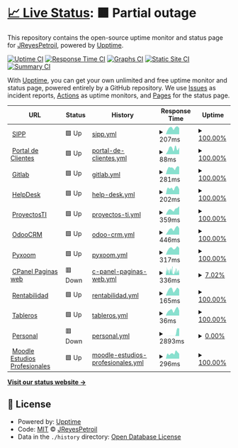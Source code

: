 # [📈 Live Status](https://JReyesPetroil.github.io/upptime): <!--live status--> **🟧 Partial outage**

This repository contains the open-source uptime monitor and status page for [JReyesPetroil](https://JReyesPetroil.github.io/upptime), powered by [Upptime](https://github.com/upptime/upptime).

[![Uptime CI](https://github.com/JReyesPetroil/upptime/workflows/Uptime%20CI/badge.svg)](https://github.com/JReyesPetroil/upptime/actions?query=workflow%3A%22Uptime+CI%22)
[![Response Time CI](https://github.com/JReyesPetroil/upptime/workflows/Response%20Time%20CI/badge.svg)](https://github.com/JReyesPetroil/upptime/actions?query=workflow%3A%22Response+Time+CI%22)
[![Graphs CI](https://github.com/JReyesPetroil/upptime/workflows/Graphs%20CI/badge.svg)](https://github.com/JReyesPetroil/upptime/actions?query=workflow%3A%22Graphs+CI%22)
[![Static Site CI](https://github.com/JReyesPetroil/upptime/workflows/Static%20Site%20CI/badge.svg)](https://github.com/JReyesPetroil/upptime/actions?query=workflow%3A%22Static+Site+CI%22)
[![Summary CI](https://github.com/JReyesPetroil/upptime/workflows/Summary%20CI/badge.svg)](https://github.com/JReyesPetroil/upptime/actions?query=workflow%3A%22Summary+CI%22)

With [Upptime](https://upptime.js.org), you can get your own unlimited and free uptime monitor and status page, powered entirely by a GitHub repository. We use [Issues](https://github.com/JReyesPetroil/upptime/issues) as incident reports, [Actions](https://github.com/JReyesPetroil/upptime/actions) as uptime monitors, and [Pages](https://JReyesPetroil.github.io/upptime) for the status page.

<!--start: status pages-->
<!-- This summary is generated by Upptime (https://github.com/upptime/upptime) -->
<!-- Do not edit this manually, your changes will be overwritten -->
<!-- prettier-ignore -->
| URL | Status | History | Response Time | Uptime |
| --- | ------ | ------- | ------------- | ------ |
| <img alt="" src="https://icons.duckduckgo.com/ip3/sipp.petroil.com.mx.ico" height="13"> [SIPP](https://sipp.petroil.com.mx/login.html) | 🟩 Up | [sipp.yml](https://github.com/JReyesPetroil/upptime/commits/HEAD/history/sipp.yml) | <details><summary><img alt="Response time graph" src="./graphs/sipp/response-time-week.png" height="20"> 207ms</summary><br><a href="https://estatus.petroil.dev/history/sipp"><img alt="Response time 247" src="https://img.shields.io/endpoint?url=https%3A%2F%2Fraw.githubusercontent.com%2FJReyesPetroil%2Fupptime%2FHEAD%2Fapi%2Fsipp%2Fresponse-time.json"></a><br><a href="https://estatus.petroil.dev/history/sipp"><img alt="24-hour response time 202" src="https://img.shields.io/endpoint?url=https%3A%2F%2Fraw.githubusercontent.com%2FJReyesPetroil%2Fupptime%2FHEAD%2Fapi%2Fsipp%2Fresponse-time-day.json"></a><br><a href="https://estatus.petroil.dev/history/sipp"><img alt="7-day response time 207" src="https://img.shields.io/endpoint?url=https%3A%2F%2Fraw.githubusercontent.com%2FJReyesPetroil%2Fupptime%2FHEAD%2Fapi%2Fsipp%2Fresponse-time-week.json"></a><br><a href="https://estatus.petroil.dev/history/sipp"><img alt="30-day response time 216" src="https://img.shields.io/endpoint?url=https%3A%2F%2Fraw.githubusercontent.com%2FJReyesPetroil%2Fupptime%2FHEAD%2Fapi%2Fsipp%2Fresponse-time-month.json"></a><br><a href="https://estatus.petroil.dev/history/sipp"><img alt="1-year response time 221" src="https://img.shields.io/endpoint?url=https%3A%2F%2Fraw.githubusercontent.com%2FJReyesPetroil%2Fupptime%2FHEAD%2Fapi%2Fsipp%2Fresponse-time-year.json"></a></details> | <details><summary><a href="https://estatus.petroil.dev/history/sipp">100.00%</a></summary><a href="https://estatus.petroil.dev/history/sipp"><img alt="All-time uptime 99.94%" src="https://img.shields.io/endpoint?url=https%3A%2F%2Fraw.githubusercontent.com%2FJReyesPetroil%2Fupptime%2FHEAD%2Fapi%2Fsipp%2Fuptime.json"></a><br><a href="https://estatus.petroil.dev/history/sipp"><img alt="24-hour uptime 100.00%" src="https://img.shields.io/endpoint?url=https%3A%2F%2Fraw.githubusercontent.com%2FJReyesPetroil%2Fupptime%2FHEAD%2Fapi%2Fsipp%2Fuptime-day.json"></a><br><a href="https://estatus.petroil.dev/history/sipp"><img alt="7-day uptime 100.00%" src="https://img.shields.io/endpoint?url=https%3A%2F%2Fraw.githubusercontent.com%2FJReyesPetroil%2Fupptime%2FHEAD%2Fapi%2Fsipp%2Fuptime-week.json"></a><br><a href="https://estatus.petroil.dev/history/sipp"><img alt="30-day uptime 100.00%" src="https://img.shields.io/endpoint?url=https%3A%2F%2Fraw.githubusercontent.com%2FJReyesPetroil%2Fupptime%2FHEAD%2Fapi%2Fsipp%2Fuptime-month.json"></a><br><a href="https://estatus.petroil.dev/history/sipp"><img alt="1-year uptime 100.00%" src="https://img.shields.io/endpoint?url=https%3A%2F%2Fraw.githubusercontent.com%2FJReyesPetroil%2Fupptime%2FHEAD%2Fapi%2Fsipp%2Fuptime-year.json"></a></details>
| <img alt="" src="https://icons.duckduckgo.com/ip3/asociados.petroil.com.mx.ico" height="13"> [Portal de Clientes](https://asociados.petroil.com.mx) | 🟩 Up | [portal-de-clientes.yml](https://github.com/JReyesPetroil/upptime/commits/HEAD/history/portal-de-clientes.yml) | <details><summary><img alt="Response time graph" src="./graphs/portal-de-clientes/response-time-week.png" height="20"> 88ms</summary><br><a href="https://estatus.petroil.dev/history/portal-de-clientes"><img alt="Response time 91" src="https://img.shields.io/endpoint?url=https%3A%2F%2Fraw.githubusercontent.com%2FJReyesPetroil%2Fupptime%2FHEAD%2Fapi%2Fportal-de-clientes%2Fresponse-time.json"></a><br><a href="https://estatus.petroil.dev/history/portal-de-clientes"><img alt="24-hour response time 103" src="https://img.shields.io/endpoint?url=https%3A%2F%2Fraw.githubusercontent.com%2FJReyesPetroil%2Fupptime%2FHEAD%2Fapi%2Fportal-de-clientes%2Fresponse-time-day.json"></a><br><a href="https://estatus.petroil.dev/history/portal-de-clientes"><img alt="7-day response time 88" src="https://img.shields.io/endpoint?url=https%3A%2F%2Fraw.githubusercontent.com%2FJReyesPetroil%2Fupptime%2FHEAD%2Fapi%2Fportal-de-clientes%2Fresponse-time-week.json"></a><br><a href="https://estatus.petroil.dev/history/portal-de-clientes"><img alt="30-day response time 100" src="https://img.shields.io/endpoint?url=https%3A%2F%2Fraw.githubusercontent.com%2FJReyesPetroil%2Fupptime%2FHEAD%2Fapi%2Fportal-de-clientes%2Fresponse-time-month.json"></a><br><a href="https://estatus.petroil.dev/history/portal-de-clientes"><img alt="1-year response time 98" src="https://img.shields.io/endpoint?url=https%3A%2F%2Fraw.githubusercontent.com%2FJReyesPetroil%2Fupptime%2FHEAD%2Fapi%2Fportal-de-clientes%2Fresponse-time-year.json"></a></details> | <details><summary><a href="https://estatus.petroil.dev/history/portal-de-clientes">100.00%</a></summary><a href="https://estatus.petroil.dev/history/portal-de-clientes"><img alt="All-time uptime 100.00%" src="https://img.shields.io/endpoint?url=https%3A%2F%2Fraw.githubusercontent.com%2FJReyesPetroil%2Fupptime%2FHEAD%2Fapi%2Fportal-de-clientes%2Fuptime.json"></a><br><a href="https://estatus.petroil.dev/history/portal-de-clientes"><img alt="24-hour uptime 100.00%" src="https://img.shields.io/endpoint?url=https%3A%2F%2Fraw.githubusercontent.com%2FJReyesPetroil%2Fupptime%2FHEAD%2Fapi%2Fportal-de-clientes%2Fuptime-day.json"></a><br><a href="https://estatus.petroil.dev/history/portal-de-clientes"><img alt="7-day uptime 100.00%" src="https://img.shields.io/endpoint?url=https%3A%2F%2Fraw.githubusercontent.com%2FJReyesPetroil%2Fupptime%2FHEAD%2Fapi%2Fportal-de-clientes%2Fuptime-week.json"></a><br><a href="https://estatus.petroil.dev/history/portal-de-clientes"><img alt="30-day uptime 100.00%" src="https://img.shields.io/endpoint?url=https%3A%2F%2Fraw.githubusercontent.com%2FJReyesPetroil%2Fupptime%2FHEAD%2Fapi%2Fportal-de-clientes%2Fuptime-month.json"></a><br><a href="https://estatus.petroil.dev/history/portal-de-clientes"><img alt="1-year uptime 100.00%" src="https://img.shields.io/endpoint?url=https%3A%2F%2Fraw.githubusercontent.com%2FJReyesPetroil%2Fupptime%2FHEAD%2Fapi%2Fportal-de-clientes%2Fuptime-year.json"></a></details>
| <img alt="" src="https://icons.duckduckgo.com/ip3/git.grupopetroil.com.mx.ico" height="13"> [Gitlab](https://git.grupopetroil.com.mx) | 🟩 Up | [gitlab.yml](https://github.com/JReyesPetroil/upptime/commits/HEAD/history/gitlab.yml) | <details><summary><img alt="Response time graph" src="./graphs/gitlab/response-time-week.png" height="20"> 281ms</summary><br><a href="https://estatus.petroil.dev/history/gitlab"><img alt="Response time 341" src="https://img.shields.io/endpoint?url=https%3A%2F%2Fraw.githubusercontent.com%2FJReyesPetroil%2Fupptime%2FHEAD%2Fapi%2Fgitlab%2Fresponse-time.json"></a><br><a href="https://estatus.petroil.dev/history/gitlab"><img alt="24-hour response time 322" src="https://img.shields.io/endpoint?url=https%3A%2F%2Fraw.githubusercontent.com%2FJReyesPetroil%2Fupptime%2FHEAD%2Fapi%2Fgitlab%2Fresponse-time-day.json"></a><br><a href="https://estatus.petroil.dev/history/gitlab"><img alt="7-day response time 281" src="https://img.shields.io/endpoint?url=https%3A%2F%2Fraw.githubusercontent.com%2FJReyesPetroil%2Fupptime%2FHEAD%2Fapi%2Fgitlab%2Fresponse-time-week.json"></a><br><a href="https://estatus.petroil.dev/history/gitlab"><img alt="30-day response time 304" src="https://img.shields.io/endpoint?url=https%3A%2F%2Fraw.githubusercontent.com%2FJReyesPetroil%2Fupptime%2FHEAD%2Fapi%2Fgitlab%2Fresponse-time-month.json"></a><br><a href="https://estatus.petroil.dev/history/gitlab"><img alt="1-year response time 348" src="https://img.shields.io/endpoint?url=https%3A%2F%2Fraw.githubusercontent.com%2FJReyesPetroil%2Fupptime%2FHEAD%2Fapi%2Fgitlab%2Fresponse-time-year.json"></a></details> | <details><summary><a href="https://estatus.petroil.dev/history/gitlab">100.00%</a></summary><a href="https://estatus.petroil.dev/history/gitlab"><img alt="All-time uptime 99.59%" src="https://img.shields.io/endpoint?url=https%3A%2F%2Fraw.githubusercontent.com%2FJReyesPetroil%2Fupptime%2FHEAD%2Fapi%2Fgitlab%2Fuptime.json"></a><br><a href="https://estatus.petroil.dev/history/gitlab"><img alt="24-hour uptime 100.00%" src="https://img.shields.io/endpoint?url=https%3A%2F%2Fraw.githubusercontent.com%2FJReyesPetroil%2Fupptime%2FHEAD%2Fapi%2Fgitlab%2Fuptime-day.json"></a><br><a href="https://estatus.petroil.dev/history/gitlab"><img alt="7-day uptime 100.00%" src="https://img.shields.io/endpoint?url=https%3A%2F%2Fraw.githubusercontent.com%2FJReyesPetroil%2Fupptime%2FHEAD%2Fapi%2Fgitlab%2Fuptime-week.json"></a><br><a href="https://estatus.petroil.dev/history/gitlab"><img alt="30-day uptime 99.94%" src="https://img.shields.io/endpoint?url=https%3A%2F%2Fraw.githubusercontent.com%2FJReyesPetroil%2Fupptime%2FHEAD%2Fapi%2Fgitlab%2Fuptime-month.json"></a><br><a href="https://estatus.petroil.dev/history/gitlab"><img alt="1-year uptime 99.81%" src="https://img.shields.io/endpoint?url=https%3A%2F%2Fraw.githubusercontent.com%2FJReyesPetroil%2Fupptime%2FHEAD%2Fapi%2Fgitlab%2Fuptime-year.json"></a></details>
| <img alt="" src="https://icons.duckduckgo.com/ip3/soporte.petroil.dev.ico" height="13"> [HelpDesk](https://soporte.petroil.dev) | 🟩 Up | [help-desk.yml](https://github.com/JReyesPetroil/upptime/commits/HEAD/history/help-desk.yml) | <details><summary><img alt="Response time graph" src="./graphs/help-desk/response-time-week.png" height="20"> 202ms</summary><br><a href="https://estatus.petroil.dev/history/help-desk"><img alt="Response time 208" src="https://img.shields.io/endpoint?url=https%3A%2F%2Fraw.githubusercontent.com%2FJReyesPetroil%2Fupptime%2FHEAD%2Fapi%2Fhelp-desk%2Fresponse-time.json"></a><br><a href="https://estatus.petroil.dev/history/help-desk"><img alt="24-hour response time 163" src="https://img.shields.io/endpoint?url=https%3A%2F%2Fraw.githubusercontent.com%2FJReyesPetroil%2Fupptime%2FHEAD%2Fapi%2Fhelp-desk%2Fresponse-time-day.json"></a><br><a href="https://estatus.petroil.dev/history/help-desk"><img alt="7-day response time 202" src="https://img.shields.io/endpoint?url=https%3A%2F%2Fraw.githubusercontent.com%2FJReyesPetroil%2Fupptime%2FHEAD%2Fapi%2Fhelp-desk%2Fresponse-time-week.json"></a><br><a href="https://estatus.petroil.dev/history/help-desk"><img alt="30-day response time 222" src="https://img.shields.io/endpoint?url=https%3A%2F%2Fraw.githubusercontent.com%2FJReyesPetroil%2Fupptime%2FHEAD%2Fapi%2Fhelp-desk%2Fresponse-time-month.json"></a><br><a href="https://estatus.petroil.dev/history/help-desk"><img alt="1-year response time 213" src="https://img.shields.io/endpoint?url=https%3A%2F%2Fraw.githubusercontent.com%2FJReyesPetroil%2Fupptime%2FHEAD%2Fapi%2Fhelp-desk%2Fresponse-time-year.json"></a></details> | <details><summary><a href="https://estatus.petroil.dev/history/help-desk">100.00%</a></summary><a href="https://estatus.petroil.dev/history/help-desk"><img alt="All-time uptime 97.27%" src="https://img.shields.io/endpoint?url=https%3A%2F%2Fraw.githubusercontent.com%2FJReyesPetroil%2Fupptime%2FHEAD%2Fapi%2Fhelp-desk%2Fuptime.json"></a><br><a href="https://estatus.petroil.dev/history/help-desk"><img alt="24-hour uptime 100.00%" src="https://img.shields.io/endpoint?url=https%3A%2F%2Fraw.githubusercontent.com%2FJReyesPetroil%2Fupptime%2FHEAD%2Fapi%2Fhelp-desk%2Fuptime-day.json"></a><br><a href="https://estatus.petroil.dev/history/help-desk"><img alt="7-day uptime 100.00%" src="https://img.shields.io/endpoint?url=https%3A%2F%2Fraw.githubusercontent.com%2FJReyesPetroil%2Fupptime%2FHEAD%2Fapi%2Fhelp-desk%2Fuptime-week.json"></a><br><a href="https://estatus.petroil.dev/history/help-desk"><img alt="30-day uptime 99.81%" src="https://img.shields.io/endpoint?url=https%3A%2F%2Fraw.githubusercontent.com%2FJReyesPetroil%2Fupptime%2FHEAD%2Fapi%2Fhelp-desk%2Fuptime-month.json"></a><br><a href="https://estatus.petroil.dev/history/help-desk"><img alt="1-year uptime 99.97%" src="https://img.shields.io/endpoint?url=https%3A%2F%2Fraw.githubusercontent.com%2FJReyesPetroil%2Fupptime%2FHEAD%2Fapi%2Fhelp-desk%2Fuptime-year.json"></a></details>
| <img alt="" src="https://icons.duckduckgo.com/ip3/proyectos.petroil.dev.ico" height="13"> [ProyectosTI](https://proyectos.petroil.dev) | 🟩 Up | [proyectos-ti.yml](https://github.com/JReyesPetroil/upptime/commits/HEAD/history/proyectos-ti.yml) | <details><summary><img alt="Response time graph" src="./graphs/proyectos-ti/response-time-week.png" height="20"> 359ms</summary><br><a href="https://estatus.petroil.dev/history/proyectos-ti"><img alt="Response time 328" src="https://img.shields.io/endpoint?url=https%3A%2F%2Fraw.githubusercontent.com%2FJReyesPetroil%2Fupptime%2FHEAD%2Fapi%2Fproyectos-ti%2Fresponse-time.json"></a><br><a href="https://estatus.petroil.dev/history/proyectos-ti"><img alt="24-hour response time 559" src="https://img.shields.io/endpoint?url=https%3A%2F%2Fraw.githubusercontent.com%2FJReyesPetroil%2Fupptime%2FHEAD%2Fapi%2Fproyectos-ti%2Fresponse-time-day.json"></a><br><a href="https://estatus.petroil.dev/history/proyectos-ti"><img alt="7-day response time 359" src="https://img.shields.io/endpoint?url=https%3A%2F%2Fraw.githubusercontent.com%2FJReyesPetroil%2Fupptime%2FHEAD%2Fapi%2Fproyectos-ti%2Fresponse-time-week.json"></a><br><a href="https://estatus.petroil.dev/history/proyectos-ti"><img alt="30-day response time 353" src="https://img.shields.io/endpoint?url=https%3A%2F%2Fraw.githubusercontent.com%2FJReyesPetroil%2Fupptime%2FHEAD%2Fapi%2Fproyectos-ti%2Fresponse-time-month.json"></a><br><a href="https://estatus.petroil.dev/history/proyectos-ti"><img alt="1-year response time 334" src="https://img.shields.io/endpoint?url=https%3A%2F%2Fraw.githubusercontent.com%2FJReyesPetroil%2Fupptime%2FHEAD%2Fapi%2Fproyectos-ti%2Fresponse-time-year.json"></a></details> | <details><summary><a href="https://estatus.petroil.dev/history/proyectos-ti">100.00%</a></summary><a href="https://estatus.petroil.dev/history/proyectos-ti"><img alt="All-time uptime 99.26%" src="https://img.shields.io/endpoint?url=https%3A%2F%2Fraw.githubusercontent.com%2FJReyesPetroil%2Fupptime%2FHEAD%2Fapi%2Fproyectos-ti%2Fuptime.json"></a><br><a href="https://estatus.petroil.dev/history/proyectos-ti"><img alt="24-hour uptime 100.00%" src="https://img.shields.io/endpoint?url=https%3A%2F%2Fraw.githubusercontent.com%2FJReyesPetroil%2Fupptime%2FHEAD%2Fapi%2Fproyectos-ti%2Fuptime-day.json"></a><br><a href="https://estatus.petroil.dev/history/proyectos-ti"><img alt="7-day uptime 100.00%" src="https://img.shields.io/endpoint?url=https%3A%2F%2Fraw.githubusercontent.com%2FJReyesPetroil%2Fupptime%2FHEAD%2Fapi%2Fproyectos-ti%2Fuptime-week.json"></a><br><a href="https://estatus.petroil.dev/history/proyectos-ti"><img alt="30-day uptime 99.95%" src="https://img.shields.io/endpoint?url=https%3A%2F%2Fraw.githubusercontent.com%2FJReyesPetroil%2Fupptime%2FHEAD%2Fapi%2Fproyectos-ti%2Fuptime-month.json"></a><br><a href="https://estatus.petroil.dev/history/proyectos-ti"><img alt="1-year uptime 97.85%" src="https://img.shields.io/endpoint?url=https%3A%2F%2Fraw.githubusercontent.com%2FJReyesPetroil%2Fupptime%2FHEAD%2Fapi%2Fproyectos-ti%2Fuptime-year.json"></a></details>
| <img alt="" src="https://icons.duckduckgo.com/ip3/crm.grupopetroil.com.mx.ico" height="13"> [OdooCRM](https://crm.grupopetroil.com.mx/web/login) | 🟩 Up | [odoo-crm.yml](https://github.com/JReyesPetroil/upptime/commits/HEAD/history/odoo-crm.yml) | <details><summary><img alt="Response time graph" src="./graphs/odoo-crm/response-time-week.png" height="20"> 446ms</summary><br><a href="https://estatus.petroil.dev/history/odoo-crm"><img alt="Response time 524" src="https://img.shields.io/endpoint?url=https%3A%2F%2Fraw.githubusercontent.com%2FJReyesPetroil%2Fupptime%2FHEAD%2Fapi%2Fodoo-crm%2Fresponse-time.json"></a><br><a href="https://estatus.petroil.dev/history/odoo-crm"><img alt="24-hour response time 490" src="https://img.shields.io/endpoint?url=https%3A%2F%2Fraw.githubusercontent.com%2FJReyesPetroil%2Fupptime%2FHEAD%2Fapi%2Fodoo-crm%2Fresponse-time-day.json"></a><br><a href="https://estatus.petroil.dev/history/odoo-crm"><img alt="7-day response time 446" src="https://img.shields.io/endpoint?url=https%3A%2F%2Fraw.githubusercontent.com%2FJReyesPetroil%2Fupptime%2FHEAD%2Fapi%2Fodoo-crm%2Fresponse-time-week.json"></a><br><a href="https://estatus.petroil.dev/history/odoo-crm"><img alt="30-day response time 514" src="https://img.shields.io/endpoint?url=https%3A%2F%2Fraw.githubusercontent.com%2FJReyesPetroil%2Fupptime%2FHEAD%2Fapi%2Fodoo-crm%2Fresponse-time-month.json"></a><br><a href="https://estatus.petroil.dev/history/odoo-crm"><img alt="1-year response time 543" src="https://img.shields.io/endpoint?url=https%3A%2F%2Fraw.githubusercontent.com%2FJReyesPetroil%2Fupptime%2FHEAD%2Fapi%2Fodoo-crm%2Fresponse-time-year.json"></a></details> | <details><summary><a href="https://estatus.petroil.dev/history/odoo-crm">100.00%</a></summary><a href="https://estatus.petroil.dev/history/odoo-crm"><img alt="All-time uptime 99.45%" src="https://img.shields.io/endpoint?url=https%3A%2F%2Fraw.githubusercontent.com%2FJReyesPetroil%2Fupptime%2FHEAD%2Fapi%2Fodoo-crm%2Fuptime.json"></a><br><a href="https://estatus.petroil.dev/history/odoo-crm"><img alt="24-hour uptime 100.00%" src="https://img.shields.io/endpoint?url=https%3A%2F%2Fraw.githubusercontent.com%2FJReyesPetroil%2Fupptime%2FHEAD%2Fapi%2Fodoo-crm%2Fuptime-day.json"></a><br><a href="https://estatus.petroil.dev/history/odoo-crm"><img alt="7-day uptime 100.00%" src="https://img.shields.io/endpoint?url=https%3A%2F%2Fraw.githubusercontent.com%2FJReyesPetroil%2Fupptime%2FHEAD%2Fapi%2Fodoo-crm%2Fuptime-week.json"></a><br><a href="https://estatus.petroil.dev/history/odoo-crm"><img alt="30-day uptime 99.96%" src="https://img.shields.io/endpoint?url=https%3A%2F%2Fraw.githubusercontent.com%2FJReyesPetroil%2Fupptime%2FHEAD%2Fapi%2Fodoo-crm%2Fuptime-month.json"></a><br><a href="https://estatus.petroil.dev/history/odoo-crm"><img alt="1-year uptime 100.00%" src="https://img.shields.io/endpoint?url=https%3A%2F%2Fraw.githubusercontent.com%2FJReyesPetroil%2Fupptime%2FHEAD%2Fapi%2Fodoo-crm%2Fuptime-year.json"></a></details>
| <img alt="" src="https://icons.duckduckgo.com/ip3/pyxoom.grupopetroil.com.mx.ico" height="13"> [Pyxoom](https://pyxoom.grupopetroil.com.mx/Helper/Home/Login) | 🟩 Up | [pyxoom.yml](https://github.com/JReyesPetroil/upptime/commits/HEAD/history/pyxoom.yml) | <details><summary><img alt="Response time graph" src="./graphs/pyxoom/response-time-week.png" height="20"> 317ms</summary><br><a href="https://estatus.petroil.dev/history/pyxoom"><img alt="Response time 326" src="https://img.shields.io/endpoint?url=https%3A%2F%2Fraw.githubusercontent.com%2FJReyesPetroil%2Fupptime%2FHEAD%2Fapi%2Fpyxoom%2Fresponse-time.json"></a><br><a href="https://estatus.petroil.dev/history/pyxoom"><img alt="24-hour response time 329" src="https://img.shields.io/endpoint?url=https%3A%2F%2Fraw.githubusercontent.com%2FJReyesPetroil%2Fupptime%2FHEAD%2Fapi%2Fpyxoom%2Fresponse-time-day.json"></a><br><a href="https://estatus.petroil.dev/history/pyxoom"><img alt="7-day response time 317" src="https://img.shields.io/endpoint?url=https%3A%2F%2Fraw.githubusercontent.com%2FJReyesPetroil%2Fupptime%2FHEAD%2Fapi%2Fpyxoom%2Fresponse-time-week.json"></a><br><a href="https://estatus.petroil.dev/history/pyxoom"><img alt="30-day response time 586" src="https://img.shields.io/endpoint?url=https%3A%2F%2Fraw.githubusercontent.com%2FJReyesPetroil%2Fupptime%2FHEAD%2Fapi%2Fpyxoom%2Fresponse-time-month.json"></a><br><a href="https://estatus.petroil.dev/history/pyxoom"><img alt="1-year response time 330" src="https://img.shields.io/endpoint?url=https%3A%2F%2Fraw.githubusercontent.com%2FJReyesPetroil%2Fupptime%2FHEAD%2Fapi%2Fpyxoom%2Fresponse-time-year.json"></a></details> | <details><summary><a href="https://estatus.petroil.dev/history/pyxoom">100.00%</a></summary><a href="https://estatus.petroil.dev/history/pyxoom"><img alt="All-time uptime 99.66%" src="https://img.shields.io/endpoint?url=https%3A%2F%2Fraw.githubusercontent.com%2FJReyesPetroil%2Fupptime%2FHEAD%2Fapi%2Fpyxoom%2Fuptime.json"></a><br><a href="https://estatus.petroil.dev/history/pyxoom"><img alt="24-hour uptime 100.00%" src="https://img.shields.io/endpoint?url=https%3A%2F%2Fraw.githubusercontent.com%2FJReyesPetroil%2Fupptime%2FHEAD%2Fapi%2Fpyxoom%2Fuptime-day.json"></a><br><a href="https://estatus.petroil.dev/history/pyxoom"><img alt="7-day uptime 100.00%" src="https://img.shields.io/endpoint?url=https%3A%2F%2Fraw.githubusercontent.com%2FJReyesPetroil%2Fupptime%2FHEAD%2Fapi%2Fpyxoom%2Fuptime-week.json"></a><br><a href="https://estatus.petroil.dev/history/pyxoom"><img alt="30-day uptime 100.00%" src="https://img.shields.io/endpoint?url=https%3A%2F%2Fraw.githubusercontent.com%2FJReyesPetroil%2Fupptime%2FHEAD%2Fapi%2Fpyxoom%2Fuptime-month.json"></a><br><a href="https://estatus.petroil.dev/history/pyxoom"><img alt="1-year uptime 99.66%" src="https://img.shields.io/endpoint?url=https%3A%2F%2Fraw.githubusercontent.com%2FJReyesPetroil%2Fupptime%2FHEAD%2Fapi%2Fpyxoom%2Fuptime-year.json"></a></details>
| <img alt="" src="https://icons.duckduckgo.com/ip3/petroil.com.mx.ico" height="13"> [CPanel Paginas web](https://petroil.com.mx) | 🟥 Down | [c-panel-paginas-web.yml](https://github.com/JReyesPetroil/upptime/commits/HEAD/history/c-panel-paginas-web.yml) | <details><summary><img alt="Response time graph" src="./graphs/c-panel-paginas-web/response-time-week.png" height="20"> 336ms</summary><br><a href="https://estatus.petroil.dev/history/c-panel-paginas-web"><img alt="Response time 224" src="https://img.shields.io/endpoint?url=https%3A%2F%2Fraw.githubusercontent.com%2FJReyesPetroil%2Fupptime%2FHEAD%2Fapi%2Fc-panel-paginas-web%2Fresponse-time.json"></a><br><a href="https://estatus.petroil.dev/history/c-panel-paginas-web"><img alt="24-hour response time 338" src="https://img.shields.io/endpoint?url=https%3A%2F%2Fraw.githubusercontent.com%2FJReyesPetroil%2Fupptime%2FHEAD%2Fapi%2Fc-panel-paginas-web%2Fresponse-time-day.json"></a><br><a href="https://estatus.petroil.dev/history/c-panel-paginas-web"><img alt="7-day response time 336" src="https://img.shields.io/endpoint?url=https%3A%2F%2Fraw.githubusercontent.com%2FJReyesPetroil%2Fupptime%2FHEAD%2Fapi%2Fc-panel-paginas-web%2Fresponse-time-week.json"></a><br><a href="https://estatus.petroil.dev/history/c-panel-paginas-web"><img alt="30-day response time 382" src="https://img.shields.io/endpoint?url=https%3A%2F%2Fraw.githubusercontent.com%2FJReyesPetroil%2Fupptime%2FHEAD%2Fapi%2Fc-panel-paginas-web%2Fresponse-time-month.json"></a><br><a href="https://estatus.petroil.dev/history/c-panel-paginas-web"><img alt="1-year response time 228" src="https://img.shields.io/endpoint?url=https%3A%2F%2Fraw.githubusercontent.com%2FJReyesPetroil%2Fupptime%2FHEAD%2Fapi%2Fc-panel-paginas-web%2Fresponse-time-year.json"></a></details> | <details><summary><a href="https://estatus.petroil.dev/history/c-panel-paginas-web">7.02%</a></summary><a href="https://estatus.petroil.dev/history/c-panel-paginas-web"><img alt="All-time uptime 90.64%" src="https://img.shields.io/endpoint?url=https%3A%2F%2Fraw.githubusercontent.com%2FJReyesPetroil%2Fupptime%2FHEAD%2Fapi%2Fc-panel-paginas-web%2Fuptime.json"></a><br><a href="https://estatus.petroil.dev/history/c-panel-paginas-web"><img alt="24-hour uptime 27.36%" src="https://img.shields.io/endpoint?url=https%3A%2F%2Fraw.githubusercontent.com%2FJReyesPetroil%2Fupptime%2FHEAD%2Fapi%2Fc-panel-paginas-web%2Fuptime-day.json"></a><br><a href="https://estatus.petroil.dev/history/c-panel-paginas-web"><img alt="7-day uptime 7.02%" src="https://img.shields.io/endpoint?url=https%3A%2F%2Fraw.githubusercontent.com%2FJReyesPetroil%2Fupptime%2FHEAD%2Fapi%2Fc-panel-paginas-web%2Fuptime-week.json"></a><br><a href="https://estatus.petroil.dev/history/c-panel-paginas-web"><img alt="30-day uptime 4.60%" src="https://img.shields.io/endpoint?url=https%3A%2F%2Fraw.githubusercontent.com%2FJReyesPetroil%2Fupptime%2FHEAD%2Fapi%2Fc-panel-paginas-web%2Fuptime-month.json"></a><br><a href="https://estatus.petroil.dev/history/c-panel-paginas-web"><img alt="1-year uptime 90.28%" src="https://img.shields.io/endpoint?url=https%3A%2F%2Fraw.githubusercontent.com%2FJReyesPetroil%2Fupptime%2FHEAD%2Fapi%2Fc-panel-paginas-web%2Fuptime-year.json"></a></details>
| <img alt="" src="https://icons.duckduckgo.com/ip3/api.grupopetroil.com.mx.ico" height="13"> [Rentabilidad](https://api.grupopetroil.com.mx/v1/rentabilidad) | 🟩 Up | [rentabilidad.yml](https://github.com/JReyesPetroil/upptime/commits/HEAD/history/rentabilidad.yml) | <details><summary><img alt="Response time graph" src="./graphs/rentabilidad/response-time-week.png" height="20"> 165ms</summary><br><a href="https://estatus.petroil.dev/history/rentabilidad"><img alt="Response time 233" src="https://img.shields.io/endpoint?url=https%3A%2F%2Fraw.githubusercontent.com%2FJReyesPetroil%2Fupptime%2FHEAD%2Fapi%2Frentabilidad%2Fresponse-time.json"></a><br><a href="https://estatus.petroil.dev/history/rentabilidad"><img alt="24-hour response time 167" src="https://img.shields.io/endpoint?url=https%3A%2F%2Fraw.githubusercontent.com%2FJReyesPetroil%2Fupptime%2FHEAD%2Fapi%2Frentabilidad%2Fresponse-time-day.json"></a><br><a href="https://estatus.petroil.dev/history/rentabilidad"><img alt="7-day response time 165" src="https://img.shields.io/endpoint?url=https%3A%2F%2Fraw.githubusercontent.com%2FJReyesPetroil%2Fupptime%2FHEAD%2Fapi%2Frentabilidad%2Fresponse-time-week.json"></a><br><a href="https://estatus.petroil.dev/history/rentabilidad"><img alt="30-day response time 300" src="https://img.shields.io/endpoint?url=https%3A%2F%2Fraw.githubusercontent.com%2FJReyesPetroil%2Fupptime%2FHEAD%2Fapi%2Frentabilidad%2Fresponse-time-month.json"></a><br><a href="https://estatus.petroil.dev/history/rentabilidad"><img alt="1-year response time 243" src="https://img.shields.io/endpoint?url=https%3A%2F%2Fraw.githubusercontent.com%2FJReyesPetroil%2Fupptime%2FHEAD%2Fapi%2Frentabilidad%2Fresponse-time-year.json"></a></details> | <details><summary><a href="https://estatus.petroil.dev/history/rentabilidad">100.00%</a></summary><a href="https://estatus.petroil.dev/history/rentabilidad"><img alt="All-time uptime 99.16%" src="https://img.shields.io/endpoint?url=https%3A%2F%2Fraw.githubusercontent.com%2FJReyesPetroil%2Fupptime%2FHEAD%2Fapi%2Frentabilidad%2Fuptime.json"></a><br><a href="https://estatus.petroil.dev/history/rentabilidad"><img alt="24-hour uptime 100.00%" src="https://img.shields.io/endpoint?url=https%3A%2F%2Fraw.githubusercontent.com%2FJReyesPetroil%2Fupptime%2FHEAD%2Fapi%2Frentabilidad%2Fuptime-day.json"></a><br><a href="https://estatus.petroil.dev/history/rentabilidad"><img alt="7-day uptime 100.00%" src="https://img.shields.io/endpoint?url=https%3A%2F%2Fraw.githubusercontent.com%2FJReyesPetroil%2Fupptime%2FHEAD%2Fapi%2Frentabilidad%2Fuptime-week.json"></a><br><a href="https://estatus.petroil.dev/history/rentabilidad"><img alt="30-day uptime 100.00%" src="https://img.shields.io/endpoint?url=https%3A%2F%2Fraw.githubusercontent.com%2FJReyesPetroil%2Fupptime%2FHEAD%2Fapi%2Frentabilidad%2Fuptime-month.json"></a><br><a href="https://estatus.petroil.dev/history/rentabilidad"><img alt="1-year uptime 99.97%" src="https://img.shields.io/endpoint?url=https%3A%2F%2Fraw.githubusercontent.com%2FJReyesPetroil%2Fupptime%2FHEAD%2Fapi%2Frentabilidad%2Fuptime-year.json"></a></details>
| <img alt="" src="https://icons.duckduckgo.com/ip3/api.grupopetroil.com.mx.ico" height="13"> [Tableros](https://api.grupopetroil.com.mx/v1/dashboards) | 🟩 Up | [tableros.yml](https://github.com/JReyesPetroil/upptime/commits/HEAD/history/tableros.yml) | <details><summary><img alt="Response time graph" src="./graphs/tableros/response-time-week.png" height="20"> 36ms</summary><br><a href="https://estatus.petroil.dev/history/tableros"><img alt="Response time 44" src="https://img.shields.io/endpoint?url=https%3A%2F%2Fraw.githubusercontent.com%2FJReyesPetroil%2Fupptime%2FHEAD%2Fapi%2Ftableros%2Fresponse-time.json"></a><br><a href="https://estatus.petroil.dev/history/tableros"><img alt="24-hour response time 32" src="https://img.shields.io/endpoint?url=https%3A%2F%2Fraw.githubusercontent.com%2FJReyesPetroil%2Fupptime%2FHEAD%2Fapi%2Ftableros%2Fresponse-time-day.json"></a><br><a href="https://estatus.petroil.dev/history/tableros"><img alt="7-day response time 36" src="https://img.shields.io/endpoint?url=https%3A%2F%2Fraw.githubusercontent.com%2FJReyesPetroil%2Fupptime%2FHEAD%2Fapi%2Ftableros%2Fresponse-time-week.json"></a><br><a href="https://estatus.petroil.dev/history/tableros"><img alt="30-day response time 41" src="https://img.shields.io/endpoint?url=https%3A%2F%2Fraw.githubusercontent.com%2FJReyesPetroil%2Fupptime%2FHEAD%2Fapi%2Ftableros%2Fresponse-time-month.json"></a><br><a href="https://estatus.petroil.dev/history/tableros"><img alt="1-year response time 43" src="https://img.shields.io/endpoint?url=https%3A%2F%2Fraw.githubusercontent.com%2FJReyesPetroil%2Fupptime%2FHEAD%2Fapi%2Ftableros%2Fresponse-time-year.json"></a></details> | <details><summary><a href="https://estatus.petroil.dev/history/tableros">100.00%</a></summary><a href="https://estatus.petroil.dev/history/tableros"><img alt="All-time uptime 99.88%" src="https://img.shields.io/endpoint?url=https%3A%2F%2Fraw.githubusercontent.com%2FJReyesPetroil%2Fupptime%2FHEAD%2Fapi%2Ftableros%2Fuptime.json"></a><br><a href="https://estatus.petroil.dev/history/tableros"><img alt="24-hour uptime 100.00%" src="https://img.shields.io/endpoint?url=https%3A%2F%2Fraw.githubusercontent.com%2FJReyesPetroil%2Fupptime%2FHEAD%2Fapi%2Ftableros%2Fuptime-day.json"></a><br><a href="https://estatus.petroil.dev/history/tableros"><img alt="7-day uptime 100.00%" src="https://img.shields.io/endpoint?url=https%3A%2F%2Fraw.githubusercontent.com%2FJReyesPetroil%2Fupptime%2FHEAD%2Fapi%2Ftableros%2Fuptime-week.json"></a><br><a href="https://estatus.petroil.dev/history/tableros"><img alt="30-day uptime 100.00%" src="https://img.shields.io/endpoint?url=https%3A%2F%2Fraw.githubusercontent.com%2FJReyesPetroil%2Fupptime%2FHEAD%2Fapi%2Ftableros%2Fuptime-month.json"></a><br><a href="https://estatus.petroil.dev/history/tableros"><img alt="1-year uptime 99.95%" src="https://img.shields.io/endpoint?url=https%3A%2F%2Fraw.githubusercontent.com%2FJReyesPetroil%2Fupptime%2FHEAD%2Fapi%2Ftableros%2Fuptime-year.json"></a></details>
| <img alt="" src="https://icons.duckduckgo.com/ip3/api.grupopetroil.com.mx.ico" height="13"> [Personal](https://api.grupopetroil.com.mx/v1/personal/health) | 🟥 Down | [personal.yml](https://github.com/JReyesPetroil/upptime/commits/HEAD/history/personal.yml) | <details><summary><img alt="Response time graph" src="./graphs/personal/response-time-week.png" height="20"> 2893ms</summary><br><a href="https://estatus.petroil.dev/history/personal"><img alt="Response time 311" src="https://img.shields.io/endpoint?url=https%3A%2F%2Fraw.githubusercontent.com%2FJReyesPetroil%2Fupptime%2FHEAD%2Fapi%2Fpersonal%2Fresponse-time.json"></a><br><a href="https://estatus.petroil.dev/history/personal"><img alt="24-hour response time 10042" src="https://img.shields.io/endpoint?url=https%3A%2F%2Fraw.githubusercontent.com%2FJReyesPetroil%2Fupptime%2FHEAD%2Fapi%2Fpersonal%2Fresponse-time-day.json"></a><br><a href="https://estatus.petroil.dev/history/personal"><img alt="7-day response time 2893" src="https://img.shields.io/endpoint?url=https%3A%2F%2Fraw.githubusercontent.com%2FJReyesPetroil%2Fupptime%2FHEAD%2Fapi%2Fpersonal%2Fresponse-time-week.json"></a><br><a href="https://estatus.petroil.dev/history/personal"><img alt="30-day response time 934" src="https://img.shields.io/endpoint?url=https%3A%2F%2Fraw.githubusercontent.com%2FJReyesPetroil%2Fupptime%2FHEAD%2Fapi%2Fpersonal%2Fresponse-time-month.json"></a><br><a href="https://estatus.petroil.dev/history/personal"><img alt="1-year response time 405" src="https://img.shields.io/endpoint?url=https%3A%2F%2Fraw.githubusercontent.com%2FJReyesPetroil%2Fupptime%2FHEAD%2Fapi%2Fpersonal%2Fresponse-time-year.json"></a></details> | <details><summary><a href="https://estatus.petroil.dev/history/personal">0.00%</a></summary><a href="https://estatus.petroil.dev/history/personal"><img alt="All-time uptime 96.01%" src="https://img.shields.io/endpoint?url=https%3A%2F%2Fraw.githubusercontent.com%2FJReyesPetroil%2Fupptime%2FHEAD%2Fapi%2Fpersonal%2Fuptime.json"></a><br><a href="https://estatus.petroil.dev/history/personal"><img alt="24-hour uptime 0.00%" src="https://img.shields.io/endpoint?url=https%3A%2F%2Fraw.githubusercontent.com%2FJReyesPetroil%2Fupptime%2FHEAD%2Fapi%2Fpersonal%2Fuptime-day.json"></a><br><a href="https://estatus.petroil.dev/history/personal"><img alt="7-day uptime 0.00%" src="https://img.shields.io/endpoint?url=https%3A%2F%2Fraw.githubusercontent.com%2FJReyesPetroil%2Fupptime%2FHEAD%2Fapi%2Fpersonal%2Fuptime-week.json"></a><br><a href="https://estatus.petroil.dev/history/personal"><img alt="30-day uptime 76.26%" src="https://img.shields.io/endpoint?url=https%3A%2F%2Fraw.githubusercontent.com%2FJReyesPetroil%2Fupptime%2FHEAD%2Fapi%2Fpersonal%2Fuptime-month.json"></a><br><a href="https://estatus.petroil.dev/history/personal"><img alt="1-year uptime 95.56%" src="https://img.shields.io/endpoint?url=https%3A%2F%2Fraw.githubusercontent.com%2FJReyesPetroil%2Fupptime%2FHEAD%2Fapi%2Fpersonal%2Fuptime-year.json"></a></details>
| <img alt="" src="https://icons.duckduckgo.com/ip3/elearning.imexaa.mx.ico" height="13"> [Moodle Estudios Profesionales](https://elearning.imexaa.mx/) | 🟩 Up | [moodle-estudios-profesionales.yml](https://github.com/JReyesPetroil/upptime/commits/HEAD/history/moodle-estudios-profesionales.yml) | <details><summary><img alt="Response time graph" src="./graphs/moodle-estudios-profesionales/response-time-week.png" height="20"> 296ms</summary><br><a href="https://estatus.petroil.dev/history/moodle-estudios-profesionales"><img alt="Response time 304" src="https://img.shields.io/endpoint?url=https%3A%2F%2Fraw.githubusercontent.com%2FJReyesPetroil%2Fupptime%2FHEAD%2Fapi%2Fmoodle-estudios-profesionales%2Fresponse-time.json"></a><br><a href="https://estatus.petroil.dev/history/moodle-estudios-profesionales"><img alt="24-hour response time 270" src="https://img.shields.io/endpoint?url=https%3A%2F%2Fraw.githubusercontent.com%2FJReyesPetroil%2Fupptime%2FHEAD%2Fapi%2Fmoodle-estudios-profesionales%2Fresponse-time-day.json"></a><br><a href="https://estatus.petroil.dev/history/moodle-estudios-profesionales"><img alt="7-day response time 296" src="https://img.shields.io/endpoint?url=https%3A%2F%2Fraw.githubusercontent.com%2FJReyesPetroil%2Fupptime%2FHEAD%2Fapi%2Fmoodle-estudios-profesionales%2Fresponse-time-week.json"></a><br><a href="https://estatus.petroil.dev/history/moodle-estudios-profesionales"><img alt="30-day response time 311" src="https://img.shields.io/endpoint?url=https%3A%2F%2Fraw.githubusercontent.com%2FJReyesPetroil%2Fupptime%2FHEAD%2Fapi%2Fmoodle-estudios-profesionales%2Fresponse-time-month.json"></a><br><a href="https://estatus.petroil.dev/history/moodle-estudios-profesionales"><img alt="1-year response time 307" src="https://img.shields.io/endpoint?url=https%3A%2F%2Fraw.githubusercontent.com%2FJReyesPetroil%2Fupptime%2FHEAD%2Fapi%2Fmoodle-estudios-profesionales%2Fresponse-time-year.json"></a></details> | <details><summary><a href="https://estatus.petroil.dev/history/moodle-estudios-profesionales">100.00%</a></summary><a href="https://estatus.petroil.dev/history/moodle-estudios-profesionales"><img alt="All-time uptime 99.99%" src="https://img.shields.io/endpoint?url=https%3A%2F%2Fraw.githubusercontent.com%2FJReyesPetroil%2Fupptime%2FHEAD%2Fapi%2Fmoodle-estudios-profesionales%2Fuptime.json"></a><br><a href="https://estatus.petroil.dev/history/moodle-estudios-profesionales"><img alt="24-hour uptime 100.00%" src="https://img.shields.io/endpoint?url=https%3A%2F%2Fraw.githubusercontent.com%2FJReyesPetroil%2Fupptime%2FHEAD%2Fapi%2Fmoodle-estudios-profesionales%2Fuptime-day.json"></a><br><a href="https://estatus.petroil.dev/history/moodle-estudios-profesionales"><img alt="7-day uptime 100.00%" src="https://img.shields.io/endpoint?url=https%3A%2F%2Fraw.githubusercontent.com%2FJReyesPetroil%2Fupptime%2FHEAD%2Fapi%2Fmoodle-estudios-profesionales%2Fuptime-week.json"></a><br><a href="https://estatus.petroil.dev/history/moodle-estudios-profesionales"><img alt="30-day uptime 100.00%" src="https://img.shields.io/endpoint?url=https%3A%2F%2Fraw.githubusercontent.com%2FJReyesPetroil%2Fupptime%2FHEAD%2Fapi%2Fmoodle-estudios-profesionales%2Fuptime-month.json"></a><br><a href="https://estatus.petroil.dev/history/moodle-estudios-profesionales"><img alt="1-year uptime 99.99%" src="https://img.shields.io/endpoint?url=https%3A%2F%2Fraw.githubusercontent.com%2FJReyesPetroil%2Fupptime%2FHEAD%2Fapi%2Fmoodle-estudios-profesionales%2Fuptime-year.json"></a></details>

<!--end: status pages-->

[**Visit our status website →**](https://JReyesPetroil.github.io/upptime)

## 📄 License

- Powered by: [Upptime](https://github.com/upptime/upptime)
- Code: [MIT](./LICENSE) © [JReyesPetroil](https://JReyesPetroil.github.io/upptime)
- Data in the `./history` directory: [Open Database License](https://opendatacommons.org/licenses/odbl/1-0/)
